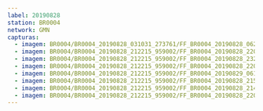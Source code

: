 ```yaml
---
label: 20190828
station: BR0004
network: GMN
capturas:
  - imagem: BR0004/BR0004_20190828_031031_273761/FF_BR0004_20190828_062623_846_0328448.fits_maxpixel.jpg
  - imagem: BR0004/BR0004_20190828_212215_959002/FF_BR0004_20190828_220658_482_0061696.fits_maxpixel.jpg
  - imagem: BR0004/BR0004_20190828_212215_959002/FF_BR0004_20190828_232732_986_0171776.fits_maxpixel.jpg
  - imagem: BR0004/BR0004_20190828_212215_959002/FF_BR0004_20190828_220721_856_0062208.fits_maxpixel.jpg
  - imagem: BR0004/BR0004_20190828_212215_959002/FF_BR0004_20190829_061231_419_0742144.fits_maxpixel.jpg
  - imagem: BR0004/BR0004_20190828_212215_959002/FF_BR0004_20190828_215100_150_0039936.fits_maxpixel.jpg
  - imagem: BR0004/BR0004_20190828_212215_959002/FF_BR0004_20190828_214102_394_0026112.fits_maxpixel.jpg
  - imagem: BR0004/BR0004_20190828_212215_959002/FF_BR0004_20190828_220710_649_0061952.fits_maxpixel.jpg
---
```

